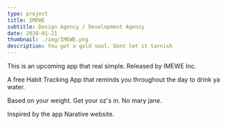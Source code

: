 ```yaml
---
type: project
title: IMEWE
subtitle: Design Agency / Development Agency
date: 2020-01-21
thumbnail: ./img/IMEWE.png
description: You got a gold soul. Dont let it tarnish
---
```


This is an upcoming app that real simple. Released by IMEWE Inc.

A free Habit Tracking App that reminds you throughout the day to drink ya water.

Based on your weight. Get your oz's in. No mary jane.

Inspired by the app Narative website.

<!-- PICTURES OF THE APP UX/  -->
